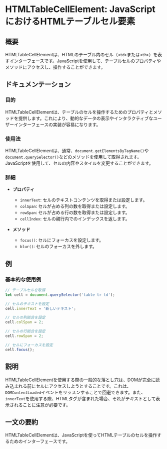 <!--
Meta Description: # HTMLTableCellElement: JavaScriptにおけるHTMLテーブルセル要素 ## 概要 HTMLTableCellElementは、HTMLのテーブル内のセル（`<td>`または`<th>`）を表すインターフェースです。JavaScriptを使用して、テーブルセルのプロパテ...
Meta Keywords: cell, htmltablecellelementは, document, innertext, javascriptを使用して
-->

# HTMLTableCellElement: JavaScriptにおけるHTMLテーブルセル要素

## 概要
HTMLTableCellElementは、HTMLのテーブル内のセル（`<td>`または`<th>`）を表すインターフェースです。JavaScriptを使用して、テーブルセルのプロパティやメソッドにアクセスし、操作することができます。

## ドキュメンテーション
### 目的
HTMLTableCellElementは、テーブルのセルを操作するためのプロパティとメソッドを提供します。これにより、動的なデータの表示やインタラクティブなユーザーインターフェースの実装が容易になります。

### 使用法
HTMLTableCellElementは、通常、`document.getElementsByTagName()`や`document.querySelector()`などのメソッドを使用して取得されます。JavaScriptを使用して、セルの内容やスタイルを変更することができます。

### 詳細
- **プロパティ**
  - `innerText`: セルのテキストコンテンツを取得または設定します。
  - `colSpan`: セルが占める列の数を取得または設定します。
  - `rowSpan`: セルが占める行の数を取得または設定します。
  - `cellIndex`: セルの親行内でのインデックスを返します。
  
- **メソッド**
  - `focus()`: セルにフォーカスを設定します。
  - `blur()`: セルのフォーカスを外します。

## 例
### 基本的な使用例
```javascript
// テーブルセルを取得
let cell = document.querySelector('table tr td');

// セルのテキストを設定
cell.innerText = '新しいテキスト';

// セルの列結合を設定
cell.colSpan = 2;

// セルの行結合を設定
cell.rowSpan = 2;

// セルにフォーカスを設定
cell.focus();
```

## 説明
HTMLTableCellElementを使用する際の一般的な落とし穴は、DOMが完全に読み込まれる前にセルにアクセスしようとすることです。これは、`DOMContentLoaded`イベントをリッスンすることで回避できます。また、`innerText`を使用する際、HTMLタグが含まれた場合、それがテキストとして表示されることに注意が必要です。

## 一文の要約
HTMLTableCellElementは、JavaScriptを使ってHTMLテーブルのセルを操作するためのインターフェースです。